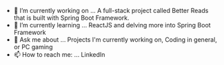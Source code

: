 



- 🔭 I’m currently working on ... A full-stack project called Better Reads that is built with Spring Boot Framework.
- 🌱 I’m currently learning ... ReactJS and delving more into Spring Boot Framework
- 💬 Ask me about ... Projects I'm currently working on, Coding in general, or PC gaming
- 📫 How to reach me: ... LinkedIn

